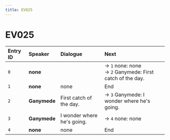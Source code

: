 ```yaml
---
title: EV025
---
```


# EV025


| Entry ID | Speaker | Dialogue | Next |
| :------- | :------ | :------- | :------------ |
| `0` | **none** |  | → `1` none: none<br>→ `2` Ganymede: First catch of the day\. |
| `1` | **none** | none | End |
| `2` | **Ganymede** | First catch of the day\. | → `3` Ganymede: I wonder where he's going\. |
| `3` | **Ganymede** | I wonder where he's going\. | → `4` none: none |
| `4` | **none** | none | End |

